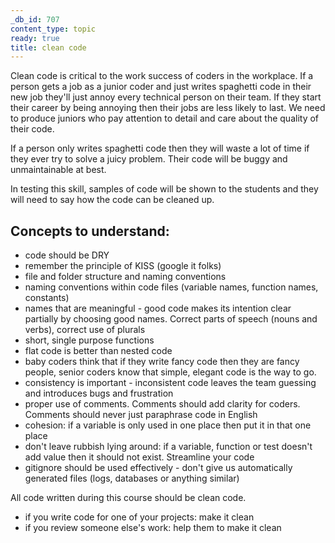 ```yaml
---
_db_id: 707
content_type: topic
ready: true
title: clean code
---
```


Clean code is critical to the work success of coders in the workplace. If a person gets a job as a junior coder and just writes spaghetti code in their new job they'll just annoy every technical person on their team. If they start their career by being annoying then their jobs are less likely to last. We need to produce juniors who pay attention to detail and care about the quality of their code.

If a person only writes spaghetti code then they will waste a lot of time if they ever try to solve a juicy problem. Their code will be buggy and unmaintainable at best.

In testing this skill, samples of code will be shown to the students and they will need to say how the code can be cleaned up.

## Concepts to understand:

- code should be DRY
- remember the principle of KISS (google it folks)
- file and folder structure and naming conventions
- naming conventions within code files (variable names, function names, constants)
- names that are meaningful - good code makes its intention clear partially by choosing good names. Correct parts of speech (nouns and verbs), correct use of plurals
- short, single purpose functions
- flat code is better than nested code
- baby coders think that if they write fancy code then they are fancy people, senior coders know that simple, elegant code is the way to go.
- consistency is important - inconsistent code leaves the team guessing and introduces bugs and frustration
- proper use of comments. Comments should add clarity for coders. Comments should never just paraphrase code in English
- cohesion: if a variable is only used in one place then put it in that one place
- don't leave rubbish lying around: if a variable, function or test doesn't add value then it should not exist. Streamline your code
- gitignore should be used effectively - don't give us automatically generated files (logs, databases or anything similar)

All code written during this course should be clean code.
- if you write code for one of your projects: make it clean
- if you review someone else's work: help them to make it clean
